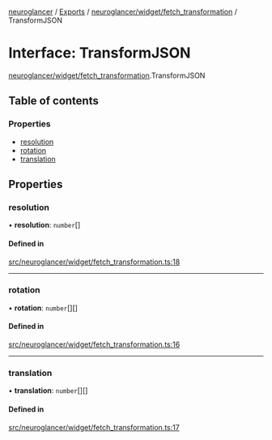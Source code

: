 [neuroglancer](../README.md) / [Exports](../modules.md) / [neuroglancer/widget/fetch\_transformation](../modules/neuroglancer_widget_fetch_transformation.md) / TransformJSON

# Interface: TransformJSON

[neuroglancer/widget/fetch_transformation](../modules/neuroglancer_widget_fetch_transformation.md).TransformJSON

## Table of contents

### Properties

- [resolution](neuroglancer_widget_fetch_transformation.TransformJSON.md#resolution)
- [rotation](neuroglancer_widget_fetch_transformation.TransformJSON.md#rotation)
- [translation](neuroglancer_widget_fetch_transformation.TransformJSON.md#translation)

## Properties

### resolution

• **resolution**: `number`[]

#### Defined in

[src/neuroglancer/widget/fetch_transformation.ts:18](https://github.com/ActiveBrainAtlas2/neuroglancer/blob/034b457d/src/neuroglancer/widget/fetch_transformation.ts#L18)

___

### rotation

• **rotation**: `number`[][]

#### Defined in

[src/neuroglancer/widget/fetch_transformation.ts:16](https://github.com/ActiveBrainAtlas2/neuroglancer/blob/034b457d/src/neuroglancer/widget/fetch_transformation.ts#L16)

___

### translation

• **translation**: `number`[][]

#### Defined in

[src/neuroglancer/widget/fetch_transformation.ts:17](https://github.com/ActiveBrainAtlas2/neuroglancer/blob/034b457d/src/neuroglancer/widget/fetch_transformation.ts#L17)
